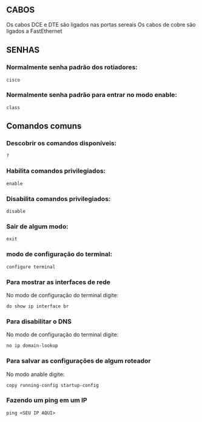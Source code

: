 ## CABOS

Os cabos DCE e DTE são ligados nas portas sereais
Os cabos de cobre são ligados a FastEthernet 

## SENHAS

### Normalmente senha padrão dos rotiadores:

```
cisco
```

### Normalmente senha padrão para entrar no modo enable:

```
class
```

## Comandos comuns

### Descobrir os comandos disponíveis:

```
?
```

### Habilita comandos privilegiados:

```
enable
```

### Disabilita comandos privilegiados: 

```
disable
```

### Sair de algum modo: 

```
exit
```

### modo de configuração do terminal:

```
configure terminal
```

### Para mostrar as interfaces de rede

No modo de configuração do terminal digite:

```
do show ip interface br
```

### Para disabilitar o DNS

No modo de configuração do terminal digite:

```
no ip domain-lookup
```

### Para salvar as configurações de algum roteador

No modo anable digite:

```
copy running-config startup-config
```

### Fazendo um ping em um IP

```
ping <SEU IP AQUI>
```